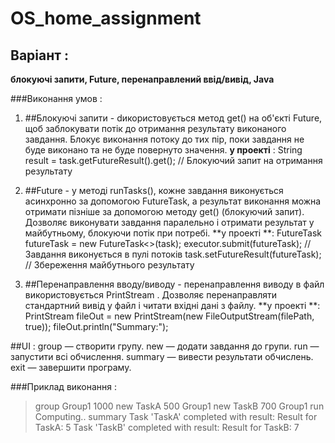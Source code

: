 # OS_home_assignment
## Варіант :
**блокуючі запити, Future, перенаправлений ввід/вивід, Java**

###Виконання умов : 
1. ##Блокуючі запити -
    dикористовується метод get() на об'єкті Future, щоб заблокувати потік до отримання результату виконаного завдання.
   Блокує виконання потоку до тих пір, поки завдання не буде виконано та не буде повернуто значення.
    **у проекті** : 
   String result = task.getFutureResult().get(); // Блокуючий запит на отримання результату

2. ##Future -
    у методі runTasks(), кожне завдання виконується асинхронно за допомогою FutureTask, а результат виконання можна
   отримати пізніше за допомогою методу get() (блокуючий запит).
   Дозволяє виконувати завдання паралельно і отримати результат у майбутньому, блокуючи потік при потребі.
   **у проекті **: 
   FutureTask<String> futureTask = new FutureTask<>(task);
executor.submit(futureTask); // Завдання виконується в пулі потоків
task.setFutureResult(futureTask); // Збереження майбутнього результату

3. ##Перенаправлення вводу/виводу -
    перенаправлення виводу в файл використовується PrintStream .
   Дозволяє перенаправляти стандартний вивід у файл і читати вхідні дані з файлу.
   **у проекті **:
   PrintStream fileOut = new PrintStream(new FileOutputStream(filePath, true));
fileOut.println("Summary:");

##UI : 
group <groupName> <limit> — створити групу.
new <taskSymbol> <timeLimit> <groupName> — додати завдання до групи.
run — запустити всі обчислення.
summary — вивести результати обчислень.
exit — завершити програму.

###Приклад виконання : 
>group Group1 1000
>new TaskA 500 Group1
>new TaskB 700 Group1
>run
Computing..
>summary
Task 'TaskA' completed with result: Result for TaskA: 5
Task 'TaskB' completed with result: Result for TaskB: 7
